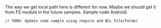 ﻿The way we get local path here is different for now. Maybe we should get it from FS module in the future samples. Sample code Android:

```
// TODO: Update code sample using require and BCL File/Folder
```
